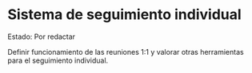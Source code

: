 # Sistema de seguimiento individual

Estado: Por redactar

Definir funcionamiento de las reuniones 1:1 y valorar otras herramientas para el seguimiento individual.